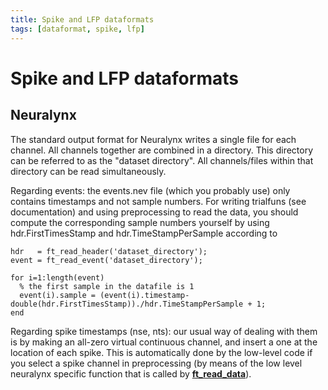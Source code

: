 ```yaml
---
title: Spike and LFP dataformats
tags: [dataformat, spike, lfp]
---
```


# Spike and LFP dataformats

## Neuralynx

The standard output format for Neuralynx writes a single file for each channel. All channels together are combined in a directory. This directory can be referred to as the "dataset directory". All channels/files within that directory can be read simultaneously.

Regarding events: the events.nev file (which you probably use) only contains timestamps and not sample numbers. For writing trialfuns (see documentation) and using preprocessing to read the data, you should compute the corresponding sample numbers yourself by using hdr.FirstTimesStamp and hdr.TimeStampPerSample according to

    hdr   = ft_read_header('dataset_directory');
    event = ft_read_event('dataset_directory');

    for i=1:length(event)
      % the first sample in the datafile is 1
      event(i).sample = (event(i).timestamp-double(hdr.FirstTimesStamp))./hdr.TimeStampPerSample + 1;
    end

Regarding spike timestamps (nse, nts): our usual way of dealing with them is by making an all-zero virtual continuous channel, and insert a one at the location of each spike. This is automatically done by the low-level code if you select a spike channel in preprocessing (by means of the low level neuralynx specific function that is called by **[ft_read_data](/reference/ft_read_data)**).
